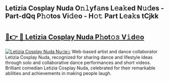 ## Letizia Cosplay Nuda O𝚗𝚕yf𝚊ns L𝚎a𝚔ed N𝚞𝚍es - Part-dQq P𝚑𝚘tos Vi𝚍𝚎o - H𝚘𝚝 Part L𝚎a𝚔s tCjkk

# <h2><a href="http://kf48p03.oniu.top/?m=Letizia+Cosplay+Nuda">🔗👉 🔴 Letizia Cosplay Nuda P𝚑ot𝚘𝚜 V𝚒d𝚎o</a></h2>

[![Letizia Cosplay Nuda Nu𝚍e𝚜](https://i.imgur.com/0qMVB7G.gif)](http://kf48p03.oniu.top/?m=Letizia+Cosplay+Nuda)
Web-based artist and dance collaborator Letizia Cosplay Nuda, recognized for sharing dance and lifestyle ideas through solo and collaborative dance performances and short videos. Brilliant comedian Letizia Cosplay Nuda, celebrated for their remarkable abilities and achievements in making people laugh.  

